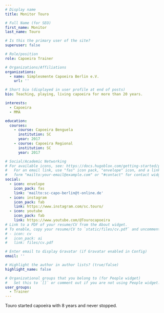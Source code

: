 ```yaml
---
# Display name
title: Monitor Touro 

# Full Name (for SEO)
first_name: Monitor 
last_name: Touro 

# Is this the primary user of the site?
superuser: false

# Role/position
role: Capoeira Trainer

# Organizations/Affiliations
organizations:
  - name: Simplesmente Capoeira Berlin e.V. 
    url: ''

# Short bio (displayed in user profile at end of posts)
bio: Teaching, playing, living capoeira for more than 20 years.

interests:
  - Capoeira
  - MMA

education:
  courses:
    - course: Capoeira Benguela
      institution: SC
      year: 2017
    - course: Capoeira Regional
      institution: SC
      year: 2017

# Social/Academic Networking
# For available icons, see: https://docs.hugoblox.com/getting-started/page-builder/#icons
#   For an email link, use "fas" icon pack, "envelope" icon, and a link in the
#   form "mailto:your-email@example.com" or "#contact" for contact widget.
social:
  - icon: envelope
    icon_pack: fas
    link: 'mailto:sc-capo-berlin@t-online.de'
  - icon: instagram 
    icon_pack: fab
    link: https://www.instagram.com/sc.touro/
  - icon: youtube 
    icon_pack: fab 
    link: https://www.youtube.com/@Tourocapoeira 
# Link to a PDF of your resume/CV from the About widget.
# To enable, copy your resume/CV to `static/files/cv.pdf` and uncomment the lines below.
# - icon: cv
#   icon_pack: ai
#   link: files/cv.pdf

# Enter email to display Gravatar (if Gravatar enabled in Config)
email: ''

# Highlight the author in author lists? (true/false)
highlight_name: false

# Organizational groups that you belong to (for People widget)
#   Set this to `[]` or comment out if you are not using People widget.
user_groups:
  - Trainer 
---
```


Touro started capoeira with 8 years and never stopped.